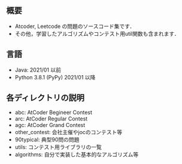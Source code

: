 ## 概要
-  Atcoder, Leetcode の問題のソースコード集です．
-  その他，学習したアルゴリズムやコンテスト用util関数も含まれます．

## 言語
- Java: 2021/01 以前
- Python 3.8.1 (PyPy) 2021/01 以降

## 各ディレクトリの説明
- abc: AtCoder Begineer Contest
- arc: AtCoder Regular Contest
- agc: AtCoder Grand Contest
- other_contest: 会社主催やjocのコンテスト等
- 90typical: 典型90問の問題
- utils: コンテスト用ライブラリの一覧
- algorithms: 自分で実装した基本的なアルゴリズム等